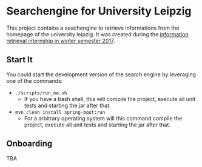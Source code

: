 # Searchengine for University Leipzig

This project contains a seachengine to retrieve informations from the homepage of the university leipzig.
It was created during the 
[information retrieval internship in winter semester 2017](https://www.informatik.uni-leipzig.de/ifi/professuren/angewandteinf/temir/teaching/information-retrieval/).

## Start It

You could start the development version of the search engine by leveraging one of the commands:
* `./scripts/run_me.sh`
  * If you have a bash shell, this will compile the project, execute all unit tests and starting the jar after that.
* `mvn clean install spring-boot:run`
  * For a arbitrary operating system will this command compile the project, execute all unit tests and starting the jar after that.

## Onboarding

TBA

